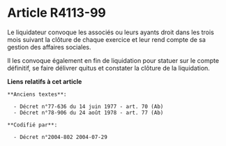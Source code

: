 # Article R4113-99

Le liquidateur convoque les associés ou leurs ayants droit dans les trois mois suivant la clôture de chaque exercice et leur
rend compte de sa gestion des affaires sociales.

Il les convoque également en fin de liquidation pour statuer sur le compte définitif, se faire délivrer quitus et constater
la clôture de la liquidation.

**Liens relatifs à cet article**

	**Anciens textes**:

	  - Décret n°77-636 du 14 juin 1977 - art. 70 (Ab)
	  - Décret n°78-906 du 24 août 1978 - art. 77 (Ab)

	**Codifié par**:

	  - Décret n°2004-802 2004-07-29
